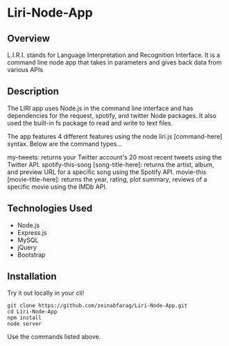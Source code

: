 # Liri-Node-App

## Overview
L.I.R.I. stands for Language Interpretation and Recognition Interface. It is a command line node app that takes in parameters and gives back data from various APIs

## Description
The LIRI app uses Node.js in the command line interface and has dependencies for the request, spotify, and twitter Node packages. It also used the built-in fs package to read and write to text files.

The app features 4 different features using the node liri.js [command-here] syntax. Below are the command types...

my-tweets: returns your Twitter account's 20 most recent tweets using the Twitter API.
spotify-this-song [song-title-here]: returns the artist, album, and preview URL for a specific song using the Spotify API.
movie-this [movie-title-here]: returns the year, rating, plot summary, reviews of a specific movie using the IMDb API.

## Technologies Used
* Node.js
* Express.js
* MySQL
* jQuery
* Bootstrap

## Installation

Try it out locally in your cli!
```
git clone https://github.com/zeinabfarag/Liri-Node-App.git
cd Liri-Node-App
npm install
node server
```
Use the commands listed above. 
